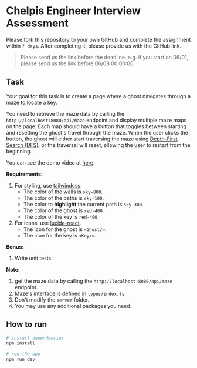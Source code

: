
# Chelpis Engineer Interview Assessment

Please fork this repository to your own GitHub and complete the assignment within `7 days`. After completing it, please provide us with the GitHub link.

> Please send us the link before the deadline.
> e.g. if you start on 06/01, please send us the link before 06/08 00:00:00.



## Task

Your goal for this task is to create a page where a ghost navigates through a maze to locate a key.

You need to retrieve the maze data by calling the `http://localhost:8080/api/maze` endpoint and display multiple maze maps on the page. Each map should have a button that toggles between starting and resetting the ghost's travel through the maze. When the user clicks the button, the ghost will either start traversing the maze using [Depth-First Search (DFS)](https://zh.wikipedia.org/zh-tw/%E6%B7%B1%E5%BA%A6%E4%BC%98%E5%85%88%E6%90%9C%E7%B4%A2), or the traversal will reset, allowing the user to restart from the beginning.

You can see the demo video at [here](https://drive.google.com/file/d/1DbIrPrw3dqPeQRbtQ5cDeziuAal4sMwJ/view?usp=sharing).

**Requirements:**
1. For styling, use [tailwindcss](https://tailwindcss.com/).
   - The color of the walls is `sky-800`.
   - The color of the paths is `sky-100`.
   - The color to **highlight** the current path is `sky-300`.
   - The color of the ghost is `red-400`.
   - The color of the key is `red-400`.
2. For icons, use [lucide-react](https://lucide.dev/).
   - The icon for the ghost is `<Ghost/>`.
   - The icon for the key is `<Key/>`.

**Bonus:**
1. Write unit tests.

**Note:**
1. get the maze data by calling the `http://localhost:8080/api/maze` endpoint.
2. Maze's interface is defined in `types/index.ts`.
3. Don't modify the `server` folder.
4. You may use any additional packages you need.

## How to run
```bash
# install dependencies
npm install

# run the app
npm run dev
```
